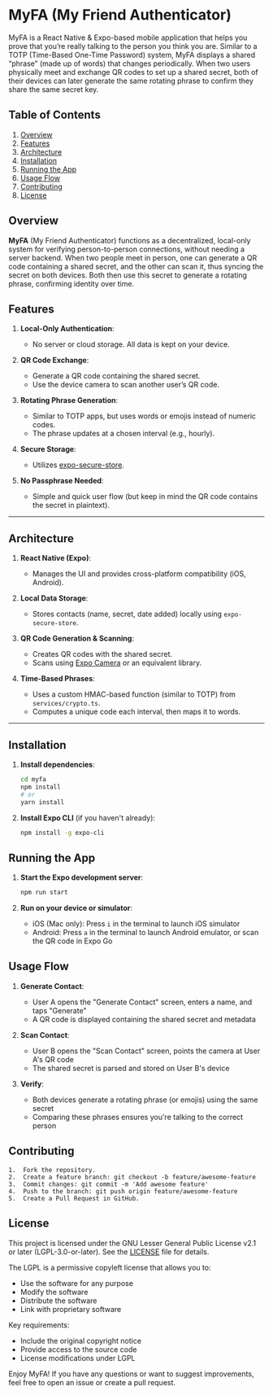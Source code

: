 # MyFA (My Friend Authenticator)

MyFA is a React Native & Expo-based mobile application that helps you prove that you’re really talking to the person you think you are. Similar to a TOTP (Time-Based One-Time Password) system, MyFA displays a shared “phrase” (made up of words) that changes periodically. When two users physically meet and exchange QR codes to set up a shared secret, both of their devices can later generate the same rotating phrase to confirm they share the same secret key.

## Table of Contents

1. [Overview](#overview)  
2. [Features](#features)  
3. [Architecture](#architecture)  
4. [Installation](#installation)  
5. [Running the App](#running-the-app)  
6. [Usage Flow](#usage-flow)  
7. [Contributing](#contributing)  
8. [License](#license)

## Overview

**MyFA** (My Friend Authenticator) functions as a decentralized, local-only system for verifying person-to-person connections, without needing a server backend. When two people meet in person, one can generate a QR code containing a shared secret, and the other can scan it, thus syncing the secret on both devices. Both then use this secret to generate a rotating phrase, confirming identity over time.

## Features

1. **Local-Only Authentication**:  
   - No server or cloud storage. All data is kept on your device.

2. **QR Code Exchange**:  
   - Generate a QR code containing the shared secret.  
   - Use the device camera to scan another user’s QR code.

3. **Rotating Phrase Generation**:  
   - Similar to TOTP apps, but uses words or emojis instead of numeric codes.  
   - The phrase updates at a chosen interval (e.g., hourly).

4. **Secure Storage**:  
   - Utilizes [expo-secure-store](https://docs.expo.dev/versions/latest/sdk/securestore/).

5. **No Passphrase Needed**:  
   - Simple and quick user flow (but keep in mind the QR code contains the secret in plaintext).

---

## Architecture

1. **React Native (Expo)**:  
   - Manages the UI and provides cross-platform compatibility (iOS, Android).

2. **Local Data Storage**:  
   - Stores contacts (name, secret, date added) locally using `expo-secure-store`.  

3. **QR Code Generation & Scanning**:  
   - Creates QR codes with the shared secret.  
   - Scans using [Expo Camera](https://docs.expo.dev/versions/latest/sdk/camera/) or an equivalent library.

4. **Time-Based Phrases**:  
   - Uses a custom HMAC-based function (similar to TOTP) from `services/crypto.ts`.  
   - Computes a unique code each interval, then maps it to words.

---
## Installation

1. **Install dependencies**:
   ```bash
   cd myfa
   npm install
   # or
   yarn install
   ```

2. **Install Expo CLI** (if you haven't already):
   ```bash
   npm install -g expo-cli
   ```

## Running the App

1. **Start the Expo development server**:
   ```bash
   npm run start
   ```

2. **Run on your device or simulator**:
   - iOS (Mac only): Press `i` in the terminal to launch iOS simulator
   - Android: Press `a` in the terminal to launch Android emulator, or scan the QR code in Expo Go

## Usage Flow

1. **Generate Contact**:
   - User A opens the "Generate Contact" screen, enters a name, and taps "Generate"
   - A QR code is displayed containing the shared secret and metadata

2. **Scan Contact**:
   - User B opens the "Scan Contact" screen, points the camera at User A's QR code
   - The shared secret is parsed and stored on User B's device

3. **Verify**:
   - Both devices generate a rotating phrase (or emojis) using the same secret
   - Comparing these phrases ensures you're talking to the correct person

## Contributing

	1.	Fork the repository.
	2.	Create a feature branch: git checkout -b feature/awesome-feature
	3.	Commit changes: git commit -m 'Add awesome feature'
	4.	Push to the branch: git push origin feature/awesome-feature
	5.	Create a Pull Request in GitHub.

## License

This project is licensed under the GNU Lesser General Public License v2.1 or later (LGPL-3.0-or-later). See the [LICENSE](LICENSE) file for details.

The LGPL is a permissive copyleft license that allows you to:
- Use the software for any purpose
- Modify the software
- Distribute the software
- Link with proprietary software

Key requirements:
- Include the original copyright notice
- Provide access to the source code
- License modifications under LGPL

Enjoy MyFA! If you have any questions or want to suggest improvements, feel free to open an issue or create a pull request.
